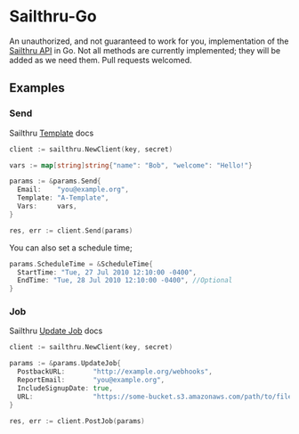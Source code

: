 # Sailthru-Go

An unauthorized, and not guaranteed to work for you, implementation of the [Sailthru API](https://getstarted.sailthru.com/developers/overview/) in Go. Not all methods are currently implemented; they will be added as we need them. Pull requests welcomed.

## Examples

### Send
Sailthru [Template](https://getstarted.sailthru.com/developers/api/send/#POST_to_Send_Schedule_or_Update) docs

```go
client := sailthru.NewClient(key, secret)

vars := map[string]string{"name": "Bob", "welcome": "Hello!"}

params := &params.Send{
  Email:    "you@example.org",
  Template: "A-Template",
  Vars:     vars,
}

res, err := client.Send(params)
```

You can also set a schedule time;

```go
params.ScheduleTime = &ScheduleTime{
  StartTime: "Tue, 27 Jul 2010 12:10:00 -0400",
  EndTime: "Tue, 28 Jul 2010 12:10:00 -0400", //Optional
}
```

### Job
Sailthru [Update Job](https://getstarted.sailthru.com/developers/api/job/#update) docs

```go
client := sailthru.NewClient(key, secret)

params := &params.UpdateJob{
  PostbackURL:       "http://example.org/webhooks",
  ReportEmail:       "you@example.org",
  IncludeSignupDate: true,
  URL:               "https://some-bucket.s3.amazonaws.com/path/to/file1.json",
}

res, err := client.PostJob(params)
```
